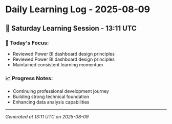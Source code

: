 # Daily Learning Log - 2025-08-09

## 📅 Saturday Learning Session - 13:11 UTC

### 🎯 Today's Focus:
- Reviewed Power BI dashboard design principles
- Reviewed Power BI dashboard design principles
- Maintained consistent learning momentum

### 📈 Progress Notes:
- Continuing professional development journey
- Building strong technical foundation
- Enhancing data analysis capabilities

---
*Generated at 13:11 UTC on 2025-08-09*

